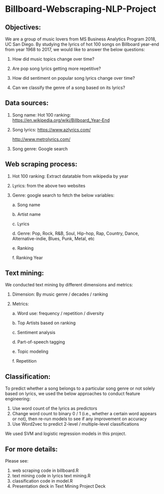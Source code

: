 # Billboard-Webscraping-NLP-Project

## Objectives: 
We are a group of music lovers from MS Business Analytics Program 2018, UC San Diego. By studying the lyrics of hot 100 songs on Billboard year-end from year 1968 to 2017, we would like to answer the below questions:

1. How did music topics change over time? 

2. Are pop song lyrics getting more repetitive?

3. How did sentiment on popular song lyrics change over time?

4. Can we classify the genre of a song based on its lyrics? 


## Data sources: 
1. Song name: Hot 100 ranking: https://en.wikipedia.org/wiki/Billboard_Year-End
2. Song lyrics: 
    https://www.azlyrics.com/
    
    http://www.metrolyrics.com/

3. Song genre: Google search

## Web scraping process:
1. Hot 100 ranking: Extract datatable from wikipedia by year 
2. Lyrics: from the above two websites
3. Genre: google search to fetch the below variables:
    
    a. Song name
    
    b. Artist name
    
    c. Lyrics
    
    d. Genre: Pop, Rock, R&B, Soul, Hip-hop, Rap, Country, Dance, Alternative-indie, Blues, Punk, Metal, etc
    
    e. Ranking
    
    f. Ranking Year

## Text mining:
We conducted text mining by different dimensions and metrics:

1. Dimension: By music genre / decades / ranking

2. Metrics: 
    
    a. Word use: frequency / repetition / diversity
    
    b. Top Artists based on ranking
    
    c. Sentiment analysis
    
    d. Part-of-speech tagging
    
    e. Topic modeling
    
    f. Repetition
 
## Classification:
To predict whether a song belongs to a particular song genre or not solely based on lyrics, we used the below approaches to conduct feature engineering:
1. Use word count of the lyrics as predictors
2. Change word count to binary 0 / 1 (i.e., whether a certain word appears or not), then re-run models to  see if any improvement on accuracy
3. Use Word2vec to predict 2-level / multiple-level classifications 

We used SVM and logistic regression models in this project.

## For more details:
Please see:
1. web scraping code in billboard.R
2. text mining code in lyrics text mining.R
3. classification code in model.R
4. Presentation deck in Text Mining Project Deck
